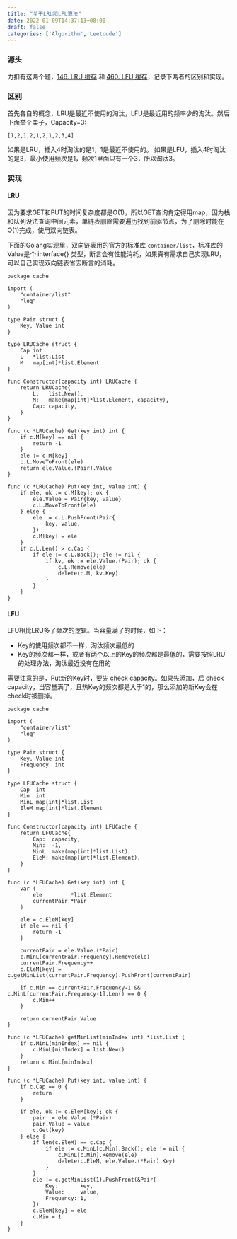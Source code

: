 ```yaml
---
title: "关于LRU和LFU算法"
date: 2022-01-09T14:37:13+08:00
draft: false
categories: ['Algorithm','Leetcode']
---
```


### 源头
力扣有这两个题，[146. LRU 缓存](https://leetcode-cn.com/problems/lru-cache/) 和 [460. LFU 缓存](https://leetcode-cn.com/problems/lfu-cache/submissions/)，记录下两者的区别和实现。


### 区别
首先各自的概念，LRU是最近不使用的淘汰，LFU是最近用的频率少的淘汰。然后下面举个栗子，Capacity=3:
```
[1,2,1,2,1,2,1,2,3,4]
```
如果是LRU，插入4时淘汰的是1，1是最近不使用的。
如果是LFU，插入4时淘汰的是3，最小使用频次是1，频次1里面只有一个3，所以淘汰3。


### 实现
#### LRU
因为要求GET和PUT的时间复杂度都是O(1)，所以GET查询肯定得用map，因为栈和队列没法查询中间元素，单链表删除需要遍历找到前驱节点，为了删除时能在O(1)完成，使用双向链表。

下面的Golang实现里，双向链表用的官方的标准库 `container/list`，标准库的Value是个 interface{} 类型，断言会有性能消耗，如果真有需求自己实现LRU，可以自己实现双向链表省去断言的消耗。

```
package cache

import (
	"container/list"
	"log"
)

type Pair struct {
	Key, Value int
}

type LRUCache struct {
	Cap int
	L   *list.List
	M   map[int]*list.Element
}

func Constructor(capacity int) LRUCache {
	return LRUCache{
		L:   list.New(),
		M:   make(map[int]*list.Element, capacity),
		Cap: capacity,
	}
}

func (c *LRUCache) Get(key int) int {
	if c.M[key] == nil {
		return -1
	}
	ele := c.M[key]
	c.L.MoveToFront(ele)
	return ele.Value.(Pair).Value
}

func (c *LRUCache) Put(key int, value int) {
	if ele, ok := c.M[key]; ok {
		ele.Value = Pair{key, value}
		c.L.MoveToFront(ele)
	} else {
		ele := c.L.PushFront(Pair{
			key, value,
		})
		c.M[key] = ele
	}
	if c.L.Len() > c.Cap {
		if ele := c.L.Back(); ele != nil {
			if kv, ok := ele.Value.(Pair); ok {
				c.L.Remove(ele)
				delete(c.M, kv.Key)
			}
		}
	}
}

```

#### LFU
LFU相比LRU多了频次的逻辑。当容量满了的时候，如下：
* Key的使用频次都不一样，淘汰频次最低的
* Key的频次都一样，或者有两个以上的Key的频次都是最低的，需要按照LRU的处理办法，淘汰最近没有在用的

需要注意的是，Put新的Key时，要先 check capacity。如果先添加，后 check capacity，当容量满了，且热Key的频次都是大于1的，那么添加的新Key会在check时被删掉。

```
package cache

import (
	"container/list"
	"log"
)

type Pair struct {
	Key, Value int
	Frequency  int
}

type LFUCache struct {
	Cap  int
	Min  int
	MinL map[int]*list.List
	EleM map[int]*list.Element
}

func Constructor(capacity int) LFUCache {
	return LFUCache{
		Cap:  capacity,
		Min:  -1,
		MinL: make(map[int]*list.List),
		EleM: make(map[int]*list.Element),
	}
}

func (c *LFUCache) Get(key int) int {
	var (
		ele         *list.Element
		currentPair *Pair
	)

	ele = c.EleM[key]
	if ele == nil {
		return -1
	}

	currentPair = ele.Value.(*Pair)
	c.MinL[currentPair.Frequency].Remove(ele)
	currentPair.Frequency++
	c.EleM[key] = c.getMinList(currentPair.Frequency).PushFront(currentPair)

	if c.Min == currentPair.Frequency-1 && c.MinL[currentPair.Frequency-1].Len() == 0 {
		c.Min++
	}

	return currentPair.Value
}

func (c *LFUCache) getMinList(minIndex int) *list.List {
	if c.MinL[minIndex] == nil {
		c.MinL[minIndex] = list.New()
	}
	return c.MinL[minIndex]
}

func (c *LFUCache) Put(key int, value int) {
	if c.Cap == 0 {
		return
	}

	if ele, ok := c.EleM[key]; ok {
		pair := ele.Value.(*Pair)
		pair.Value = value
		c.Get(key)
	} else {
		if len(c.EleM) == c.Cap {
			if ele := c.MinL[c.Min].Back(); ele != nil {
				c.MinL[c.Min].Remove(ele)
				delete(c.EleM, ele.Value.(*Pair).Key)
			}
		}
		ele := c.getMinList(1).PushFront(&Pair{
			Key:       key,
			Value:     value,
			Frequency: 1,
		})
		c.EleM[key] = ele
		c.Min = 1
	}
}

```